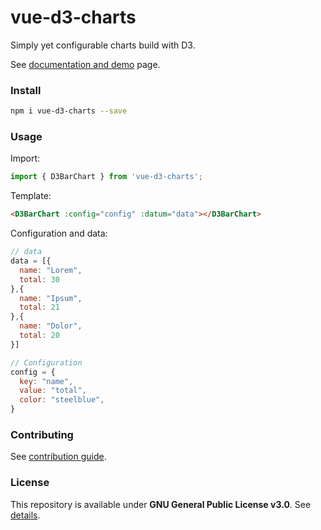 # vue-d3-charts

Simply yet configurable charts build with D3.

See [documentation and demo](https://saigesp.github.io/vue-d3-charts/) page.

### Install

```bash
npm i vue-d3-charts --save
```

### Usage

Import:

```javascript
import { D3BarChart } from 'vue-d3-charts';
```

Template:

```html
<D3BarChart :config="config" :datum="data"></D3BarChart>
```

Configuration and data:

```javascript
// data
data = [{
  name: "Lorem",
  total: 30
},{
  name: "Ipsum",
  total: 21
},{
  name: "Dolor",
  total: 20
}]

// Configuration
config = {
  key: "name",
  value: "total",
  color: "steelblue",
}
```

### Contributing

See [contribution guide](CONTRIB.md).

### License

This repository is available under **GNU General Public License v3.0**. See [details](LICENSE.md).